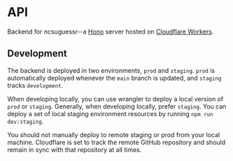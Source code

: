 # API

Backend for ncsuguessr--a [Hono](https://hono.dev/docs/getting-started/cloudflare-workers) server hosted on [Cloudflare Workers](https://workers.cloudflare.com/).

## Development

The backend is deployed in two environments, `prod` and `staging`. `prod` is automatically deployed whenever the `main` branch is updated, and `staging` tracks `development`.

When developing locally, you can use wrangler to deploy a local version of `prod` or `staging`. Generally, when developing locally, prefer `staging`. You can deploy a set of local staging environment resources by running `npm run dev:staging`.

You should not manually deploy to remote staging or prod from your local machine. Cloudflare is set to track the remote GitHub repository and should remain in sync with that repository at all times.
